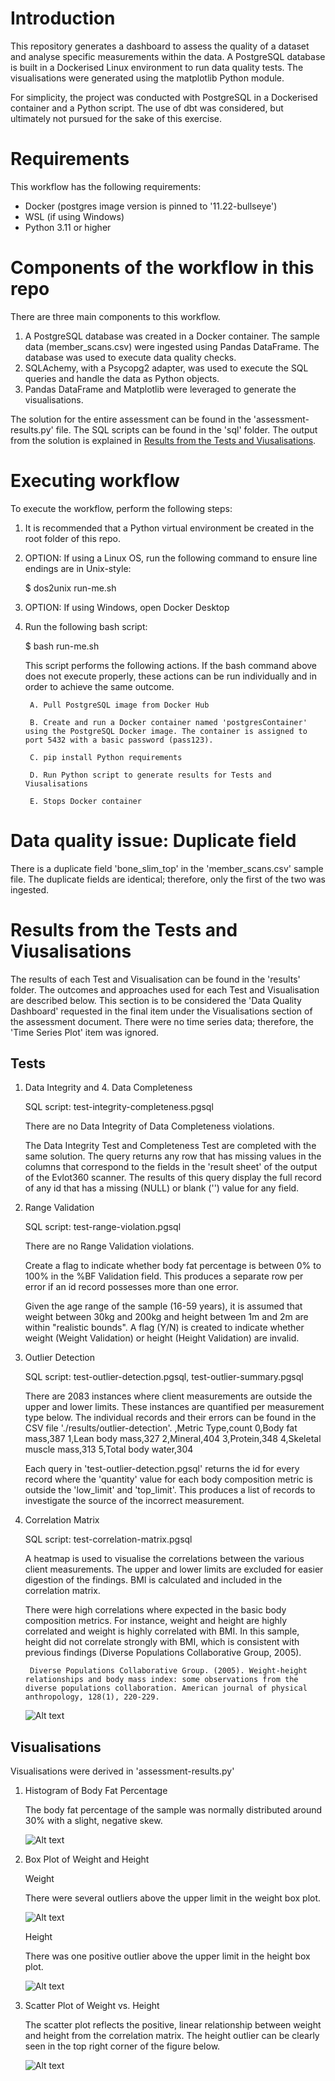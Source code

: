# Introduction
This repository generates a dashboard to assess the quality of a dataset and analyse specific measurements within the data. A PostgreSQL database is built in a Dockerised Linux environment to run data quality tests. The visualisations were generated using the matplotlib Python module.

For simplicity, the project was conducted with PostgreSQL in a Dockerised container and a Python script. The use of dbt was considered, but ultimately not pursued for the sake of this exercise.

# Requirements
This workflow has the following requirements:
- Docker (postgres image version is pinned to '11.22-bullseye')
- WSL (if using Windows)
- Python 3.11 or higher

# Components of the workflow in this repo
There are three main components to this workflow.
1. A PostgreSQL database was created in a Docker container. The sample data (member_scans.csv) were ingested using Pandas DataFrame. The database was used to execute data quality checks.
2. SQLAchemy, with a Psycopg2 adapter, was used to execute the SQL queries and handle the data as Python objects.
3. Pandas DataFrame and Matplotlib were leveraged to generate the visualisations.

The solution for the entire assessment can be found in the 'assessment-results.py' file. The SQL scripts can be found in the 'sql' folder. The output from the solution is explained in [Results from the Tests and Viusalisations](#results-from-the-tests-and-viusalisations).

# Executing workflow
To execute the workflow, perform the following steps:
1. It is recommended that a Python virtual environment be created in the root folder of this repo.

2. OPTION: If using a Linux OS, run the following command to ensure line endings are in Unix-style:

	$ dos2unix run-me.sh

3. OPTION: If using Windows, open Docker Desktop

4. Run the following bash script:

	$ bash run-me.sh

	This script performs the following actions. If the bash command above does not execute properly, these actions can be run individually and in order to achieve the same outcome.

		A. Pull PostgreSQL image from Docker Hub

		B. Create and run a Docker container named 'postgresContainer' using the PostgreSQL Docker image. The container is assigned to port 5432 with a basic password (pass123).

		C. pip install Python requirements

		D. Run Python script to generate results for Tests and Viusalisations

		E. Stops Docker container

# Data quality issue: Duplicate field
There is a duplicate field 'bone_slim_top' in the 'member_scans.csv' sample file. The duplicate fields are identical; therefore, only the first of the two was ingested.

# Results from the Tests and Viusalisations
The results of each Test and Visualisation can be found in the 'results' folder. The outcomes and approaches used for each Test and Visualisation are described below. This section is to be considered the 'Data Quality Dashboard' requested in the final item under the Visualisations section of the assessment document. There were no time series data; therefore, the 'Time Series Plot' item was ignored.
## Tests
1. Data Integrity and 4. Data Completeness

	SQL script: test-integrity-completeness.pgsql

	There are no Data Integrity of Data Completeness violations.

	The Data Integrity Test and Completeness Test are completed with the same solution. The query returns any row that has missing values in the columns that correspond to the fields in the 'result sheet' of the output of the Evlot360 scanner. The results of this query display the full record of any id that has a missing (NULL) or blank ('') value for any field.

2. Range Validation

	SQL script: test-range-violation.pgsql

	There are no Range Validation violations.

	Create a flag to indicate whether body fat percentage is between 0% to 100% in the %BF Validation field. This produces a separate row per error if an id record possesses more than one error.

	Given the age range of the sample (16-59 years), it is assumed that weight between 30kg and 200kg and height between 1m and 2m are within "realistic bounds". A flag (Y/N) is created to indicate whether weight (Weight Validation) or height (Height Validation) are invalid.

3. Outlier Detection

	SQL script: test-outlier-detection.pgsql, test-outlier-summary.pgsql

	There are 2083 instances where client measurements are outside the upper and lower limits. These instances are quantified per measurement type below. The individual records and their errors can be found in the CSV file './results/outlier-detection'.
		,Metric Type,count
		0,Body fat mass,387
		1,Lean body mass,327
		2,Mineral,404
		3,Protein,348
		4,Skeletal muscle mass,313
		5,Total body water,304

	Each query in 'test-outlier-detection.pgsql' returns the id for every record where the 'quantity' value for each body composition metric is outside the 'low_limit' and 'top_limit'. This produces a list of records to investigate the source of the incorrect measurement.
	
5. Correlation Matrix

	SQL script: test-correlation-matrix.pgsql

	A heatmap is used to visualise the correlations between the various client measurements. The upper and lower limits are excluded for easier digestion of the findings. BMI is calculated and included in the correlation matrix.

	There were high correlations where expected in the basic body composition metrics. For instance, weight and height are highly correlated and weight is highly correlated with BMI. In this sample, height did not correlate strongly with BMI, which is consistent with previous findings (Diverse Populations Collaborative Group, 2005).

		Diverse Populations Collaborative Group. (2005). Weight‐height relationships and body mass index: some observations from the diverse populations collaboration. American journal of physical anthropology, 128(1), 220-229.

	![Alt text](image.png)

## Visualisations
Visualisations were derived in 'assessment-results.py'
1. Histogram of Body Fat Percentage

	The body fat percentage of the sample was normally distributed around 30% with a slight, negative skew.

	![Alt text](image-1.png)
	
2. Box Plot of Weight and Height

	Weight

	There were several outliers above the upper limit in the weight box plot.

	![Alt text](image-2.png)

	Height

	There was one positive outlier above the upper limit in the height box plot.

	![Alt text](image-3.png)

3. Scatter Plot of Weight vs. Height

	The scatter plot reflects the positive, linear relationship between weight and height from the correlation matrix. The height outlier can be clearly seen in the top right corner of the figure below.
	
	![Alt text](image-4.png)